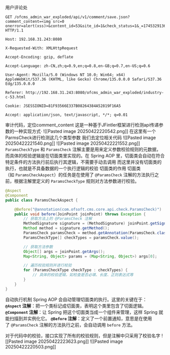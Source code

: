 用户评论处
```
GET /ofcms_admin_war_exploded/api/v1/comment/save.json?comment_content=<img src=0 onerror=alert(xss)>&content_id=53&site_id=1&check_status=1&_=1745329136383 HTTP/1.1

Host: 192.168.31.243:8080

X-Requested-With: XMLHttpRequest

Accept-Encoding: gzip, deflate

Accept-Language: zh-CN,zh;q=0.9,en;q=0.8,en-GB;q=0.7,en-US;q=0.6

User-Agent: Mozilla/5.0 (Windows NT 10.0; Win64; x64) AppleWebKit/537.36 (KHTML, like Gecko) Chrome/135.0.0.0 Safari/537.36 Edg/135.0.0.0

Referer: http://192.168.31.243:8080/ofcms_admin_war_exploded/industry-c-53.html

Cookie: JSESSIONID=81F93566E337B08264384A52819F16A5

Accept: application/json, text/javascript, */*; q=0.01
```
审计代码，定位comment_content
这是一种基于JFintler框架进行检测api传递参数的一种实现方式·
![[Pasted image 20250422220542.png]]
在这里有一个ParmsCheck进行检测这几个类型参数
我们去定位相关代码
![[Pasted image 20250422221540.png]]
![[Pasted image 20250422221552.png]]
`ParamsCheckType` 和 `ParamsCheck` 注解主要是用来定义参数校验规则的元数据，而具体的校验逻辑是在切面类里实现的。在 Spring AOP 里，切面类会自动在符合特定条件的方法执行前后执行其逻辑，不需要手动去调用
而这里并没有切面类的执行，也就是不具备数据的一个执行逻辑的校验
切面类的作用
切面类（如 `ParamsCheckAspect`）的任务是在使用了 `@ParamsCheck` 注解的方法执行之前，根据注解里定义的 `ParamsCheckType` 规则对方法参数进行校验。
```java
@Aspect
@Component
public class ParamsCheckAspect {

    @Before("@annotation(com.ofsoft.cms.core.api.check.ParamsCheck)")
    public void before(JoinPoint joinPoint) throws Exception {
        // 获取方法上的 @ParamsCheck 注解
        MethodSignature signature = (MethodSignature) joinPoint.getSignature();
        Method method = signature.getMethod();
        ParamsCheck paramsCheck = method.getAnnotation(ParamsCheck.class);
        ParamsCheckType[] checkTypes = paramsCheck.value();

        // 获取方法参数
        Object[] args = joinPoint.getArgs();
        Map<String, Object> params = (Map<String, Object>) args[0];

        // 遍历校验规则并进行校验
        for (ParamsCheckType checkType : checkTypes) {
            // 具体的校验逻辑，如检查是否必填、长度、正则表达式等
        }
    }
}
```

自动执行机制
Spring AOP 会自动管理切面类的执行。这里的关键在于：
**`@Aspect` 注解**：把一个类标记成切面类，表明这个类里包含了切面逻辑。
**`@Component` 注解**：让 Spring 把这个切面类当成一个组件来管理，这样 Spring 就能扫描到并实例化它。
**`@Before` 注解**：定义了一个前置通知，意思是在使用了 `@ParamsCheck` 注解的方法执行之前，会自动调用 `before` 方法。

对于代码中的校验，接口实现了所有的校验规则，但是注解中只采用了校验名字
![[Pasted image 20250422223623.png]]
![[Pasted image 20250422220503.png]]
```
